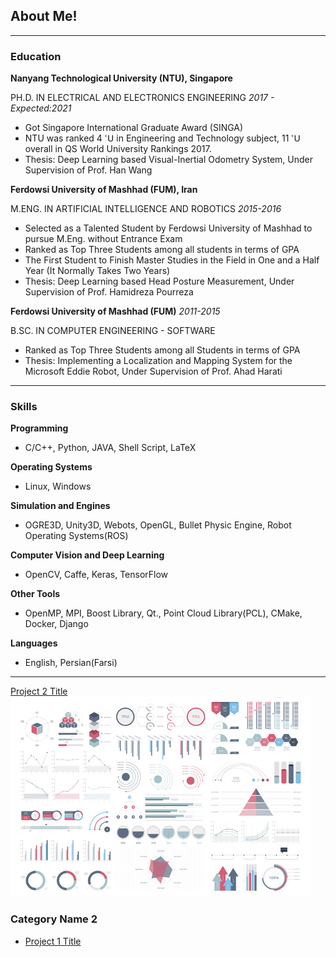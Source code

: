 ## About Me!

---

### Education

**Nanyang Technological University (NTU), Singapore**

PH.D. IN ELECTRICAL AND ELECTRONICS ENGINEERING               *2017 - Expected:2021*

- Got Singapore International Graduate Award (SINGA)
- NTU was ranked 4 ՙՍ in Engineering and Technology subject, 11 ՙՍ overall in QS World University Rankings 2017.
- Thesis: Deep Learning based Visual-Inertial Odometry System, Under Supervision of Prof. Han Wang

**Ferdowsi University of Mashhad (FUM), Iran**

M.ENG. IN ARTIFICIAL INTELLIGENCE AND ROBOTICS               *2015-2016*

- Selected as a Talented Student by Ferdowsi University of Mashhad to pursue M.Eng. without Entrance Exam
- Ranked as Top Three Students among all students in terms of GPA
- The First Student to Finish Master Studies in the Field in One and a Half Year (It Normally Takes Two Years)
- Thesis: Deep Learning based Head Posture Measurement, Under Supervision of Prof. Hamidreza Pourreza

**Ferdowsi University of Mashhad (FUM)**               *2011-2015*

B.SC. IN COMPUTER ENGINEERING - SOFTWARE

- Ranked as Top Three Students among all Students in terms of GPA
- Thesis: Implementing a Localization and Mapping System for the Microsoft Eddie Robot, Under Supervision of Prof. Ahad Harati

---
### Skills

**Programming**

- C/C++, Python, JAVA, Shell Script, LaTeX

**Operating Systems**

- Linux, Windows

**Simulation and Engines**

- OGRE3D, Unity3D, Webots, OpenGL, Bullet Physic Engine, Robot Operating Systems(ROS)

**Computer Vision and Deep Learning**

- OpenCV, Caffe, Keras, TensorFlow

**Other Tools**

- OpenMP, MPI, Boost Library, Qt., Point Cloud Library(PCL), CMake, Docker, Django

**Languages**

- English, Persian(Farsi)

---
[Project 2 Title](/pdf/sample_presentation.pdf)
<img src="images/dummy_thumbnail.jpg?raw=true"/>

### Category Name 2

- [Project 1 Title](http://example.com/)

